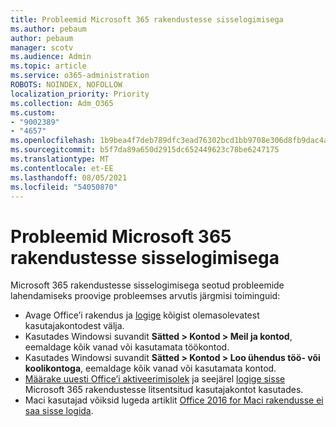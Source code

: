 ```yaml
---
title: Probleemid Microsoft 365 rakendustesse sisselogimisega
ms.author: pebaum
author: pebaum
manager: scotv
ms.audience: Admin
ms.topic: article
ms.service: o365-administration
ROBOTS: NOINDEX, NOFOLLOW
localization_priority: Priority
ms.collection: Adm_O365
ms.custom:
- "9002389"
- "4657"
ms.openlocfilehash: 1b9bea4f7deb789dfc3ead76302bcd1bb9708e306d8fb9dac4a9e7b8631bf9ed
ms.sourcegitcommit: b5f7da89a650d2915dc652449623c78be6247175
ms.translationtype: MT
ms.contentlocale: et-EE
ms.lasthandoff: 08/05/2021
ms.locfileid: "54050870"
---
```

# <a name="issues-signing-into-microsoft-365-apps"></a>Probleemid Microsoft 365 rakendustesse sisselogimisega

Microsoft 365 rakendustesse sisselogimisega seotud probleemide lahendamiseks proovige probleemses arvutis järgmisi toiminguid:

- Avage Office’i rakendus ja [logige](https://go.microsoft.com/fwlink/?linkid=2114082) kõigist olemasolevatest kasutajakontodest välja.
- Kasutades Windowsi suvandit **Sätted > Kontod > Meil ja kontod**, eemaldage kõik vanad või kasutamata töökontod.
- Kasutades Windowsi suvandit **Sätted > Kontod > Loo ühendus töö- või koolikontoga**, eemaldage kõik vanad või kasutamata kontod.
- [Määrake uuesti Office’i aktiveerimisolek](https://docs.microsoft.com/office365/troubleshoot/activation/reset-office-365-proplus-activation-state) ja seejärel [logige sisse](https://support.office.com/article/sign-in-to-office-b9582171-fd1f-4284-9846-bdd72bb28426) Microsoft 365 rakendustesse litsentsitud kasutajakontot kasutades.
- Maci kasutajad võiksid lugeda artiklit [Office 2016 for Maci rakendusse ei saa sisse logida](https://docs.microsoft.com/office365/troubleshoot/authentication/sign-in-to-office-2016-for-mac-fail).
